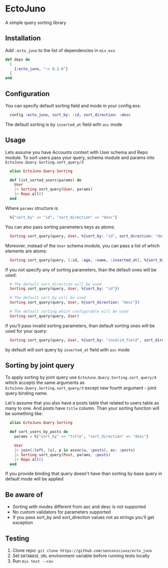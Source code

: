 # EctoJuno
A simple query sorting library

## Installation

Add `:ecto_juno` to the list of dependencies in `mix.exs`

```elixir
def deps do
  [
    {:ecto_juno, "~> 0.2.0"}
  ]
end
```

## Configuration

You can specify default sorting field and mode in your config.exs:

```elixir
  config :ecto_juno, sort_by: :id, sort_direction: :desc
```

The default sorting is by `inserted_at` field with `asc` mode

## Usage

Lets assume you have Accounts context with User schema and Repo module.
To sort users pass your query, schema module and params into `EctoJuno.Query.Sorting.sort_query/3`

```elixir
  alias EctoJuno.Query.Sorting

  def list_sorted_users(params) do
    User
    |> Sorting.sort_query(User, params)
    |> Repo.all()
  end
```

Where `params` structure is 

```elixir
  %{"sort_by" => "id", "sort_direction" => "desc"}
```

You can also pass sorting parameters keys as atoms:

```elixir
  Sorting.sort_query(query, User, %{sort_by: "id", sort_direction: "desc"})
```

Moreover, instead of the `User` schema module, you can pass a list of which elements are atoms:
```elixir
  Sorting.sort_query(query, [:id, :age, :name, :inserted_at], %{sort_by: "id", sort_direction: "desc"})
```

If you not specify any of sorting parameters, than the default ones will be used:

```elixir
  # The default sort_direction will be used
  Sorting.sort_query(query, User, %{sort_by: "id"})

  # The default sort_by will be used
  Sorting.sort_query(query, User, %{sort_direction: "desc"})

  # The default sorting which configurable will be used
  Sorting.sort_query(query, User)
```

If you'll pass invalid sorting parameters, than default sorting ones will be used for your query:
```elixir
  Sorting.sort_query(query, User, %{sort_by: "invalid_field", sort_direction: "invalid_mode"})
```
by default will sort query by `inserted_at` field with `asc` mode

## Sorting by joint query
To apply sorting by joint query use `EctoJuno.Query.Sorting.sort_query/4` which accepts the same arguments as
`EctoJuno.Query.Sorting.sort_query/3` except new fourth argument - joint query binding name.

Let's assume that you also have a posts table that related to users table as many to one. And posts have `title` column. Than your sorting function will be something like:
```elixir
  alias EctoJuno.Query.Sorting

  def sort_users_by_posts do
    params = %{"sort_by" => "title", "sort_direction" => "desc"}

    User
    |> join(:left, [u], p in assoc(u, :posts), as: :posts)
    |> Sorting.sort_query(Post, params, :posts)
    |> Repo.all()
  end
```

If you provide binding that query doesn't have than sorting by base query in default mode will be applied

## Be aware of
- Sorting with modes different from asc and desc is not supported
- No custom validators for parameters supported
- If you pass sort_by and sort_direction values not as strings you'll get exception

## Testing
1. Clone repo: `git clone https://github.com/senconscious/ecto_juno`
2. Set `DATABASE_URL` environment variable before running tests locally
3. Run `mix test --cov`

